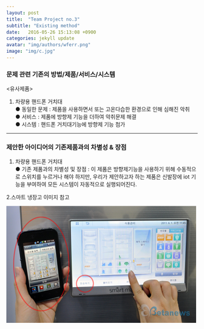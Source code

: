 ```yaml
---
layout: post
title:  "Team Project no.3"
subtitle: "Existing method" 
date:   2016-05-26 15:13:08 +0900
categories: jekyll update
avatar: "img/authors/wferr.png"
image: "img/c.jpg"
---
```



### 문제 관련 기존의 방법/제품/서비스/시스템 

<유사제품>
1. 차량용 핸드폰 거치대   
● 동일한 문제 : 제품을 사용하면서 또는 고온다습한 환경으로 인해 심해진 악취  
● 서비스 : 제품에 방향제 기능을 더하여 악취문제 해결  
● 시스템 : 핸드폰 거치대기능에 방향제 기능 첨가  

_________________________________________________________

### 제안한 아이디어의 기존제품과의 차별성 & 장점  
 1. 차량용 핸드폰 거치대   
● 기존 제품과의 차별성 및 장점 : 이 제품은 방향제기능을 사용하기 위해 수동적으로 스위치를 누르거나 해야 하지만, 우리가 제안하고자 하는 제품은 신발장에 iot 기능을 부여하여 모든 시스템이 자동적으로 실행되어진다.

2.스마트 냉장고
이미지 참고

![](../_posts/_image/smart.png)
